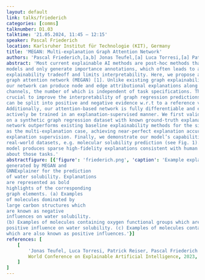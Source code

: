 ```yaml
---
layout: default
link: talks/friederich
categories: [comms]
talknumber: D1.03
talktime: '21.05.2024, 11:45 – 12:15'
speaker: Pascal Friederich
location: Karlsruher Institut für Technologie (KIT), Germany
title: 'MEGAN: Multi-explanation Graph Attention Network'
authors: 'Pascal Friederich,[a,b] Jonas Teufel,[a] Luca Torresi,[a] Patrick Reiser,[a,b]'
abstract: 'Most current explainable AI methods are post-hoc methods that analyze trained
models and only generate importance annotations, which often leads to an accuracy-
explainability tradeoff and limits interpretability. Here, we propose a multi-explanation
graph attention network (MEGAN) [1]. Unlike existing graph explainability methods,
our network can produce node and edge attributional explanations along multiple
channels, the number of which is independent of task specifications. This proves
crucial to improve the interpretability of graph regression predictions, as explanations
can be split into positive and negative evidence w.r.t to a reference value.
Additionally, our attention-based network is fully differentiable and explanations can
actively be trained in an explanation-supervised manner. We first validate our model
on a synthetic graph regression dataset with known ground-truth explanations. Our
network outperforms existing baseline explainability methods for the single- as well
as the multi-explanation case, achieving near-perfect explanation accuracy during
explanation supervision. Finally, we demonstrate our model’s capabilities on multiple
real-world datasets, e.g. molecular solubility prediction (see Fig. 1). We find that our
model produces sparse high-fidelity explanations consistent with human intuition
about those tasks.'
abstractfigure: [{'figure': 'friederich.png', 'caption': 'Example explanations
generated by MEGAN and
GNNExplainer for the prediction
of water solubility. Explanations
are represented as bold
highlights of the corresponding
graph elements. (a) Examples
of molecules dominated by
large carbon structures which
are known as negative
influences on water solubility.
(b) Examples of molecules containing oxygen functional groups which are known to have a
positive influence on water solubility. (c) Examples of molecules containing nitrogen groups
which are also known as positive influences.'}]
references: [
    [
        'Jonas Teufel, Luca Torresi, Patrick Reiser, Pascal Friederich',
        World Conference on Explainable Artificial Intelligence, 2023, false, 338–360
    ]
]
---
```

